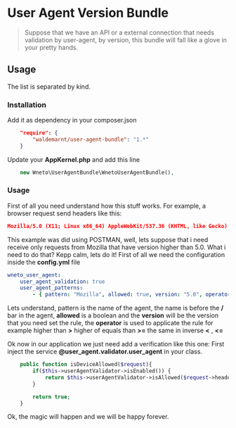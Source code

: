 # User Agent Version Bundle

> Suppose that we have an API or a external connection that needs validation by user-agent, by version, this bundle will fall like a glove in your pretty hands.


## Usage

The list is separated by kind.


### Installation
Add it as dependency in your composer.json
```json
    "require": {
        "waldemarnt/user-agent-bundle": "1.*"
    }
```

Update your **AppKernel.php** and add this line

```php
    new Wneto\UserAgentBundle\WnetoUserAgentBundle(),
```

### Usage
First of all you need understand how this stuff works.
For example, a browser request send headers like this:
```json
Mozilla/5.0 (X11; Linux x86_64) AppleWebKit/537.36 (KHTML, like Gecko) Chrome/45.0.2454.99 Safari/537.36
```
This example was did using POSTMAN, well, lets suppose that i need receive only requests from Mozilla that have version higher than 5.0. What i need to do that?
Kepp calm, lets do it!
First of all we need the configuration inside the **config.yml** file
```yml
wneto_user_agent:
    user_agent_validation: true
    user_agent_patterns:
        - { pattern: "Mozilla", allowed: true, version: "5.0", operator: ">" }
```
Lets understand,
pattern is the name of the agent, the name is before the **/** bar in the agent, **allowed** is a boolean and the **version** will be the version that you need set the rule, the **operator** is used to applicate the rule for example higher than **>** higher of equals than **>=** the same in inverse **<** , **<=**

Ok now in our application we just need add a verification like this one:
First inject the service **@user_agent.validator.user_agent** in your class.

```php
    public function isDeviceAllowed($request){
        if($this->userAgentValidator->isEnabled()) {
            return $this->userAgentValidator->isAllowed($request->headers->get('user-agent'));
        }

        return true;
    }
```
Ok, the magic will happen and we will be happy forever.
